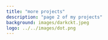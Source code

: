 ```yaml
---
title: "more projects"
description: "page 2 of my projects"
background: images/darkckt.jpeg
logo: ../../images/dot.png
---
```



